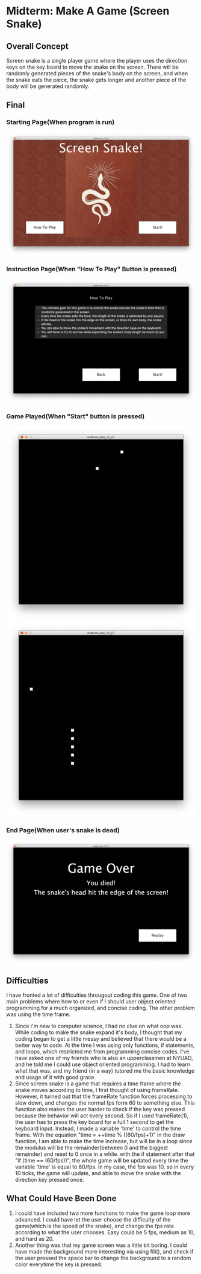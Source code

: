 # Midterm: Make A Game (Screen Snake)
## Overall Concept
Screen snake is a single player game where the player uses the direction keys on the key board to move the snake on the screen. There will be randomly generated pieces of the snake's body on the screen, and when the snake eats the piece, the snake gets longer and another piece of the body will be generated randomly.

## Final
### Starting Page(When program is run)
![](media/startPage.jpg)
### Instruction Page(When "How To Play" Button is pressed)
![](media/instructions.jpg)
### Game Played(When "Start" button is pressed)
![](media/gamPlay2.jpg)
![](media/gamPlay1.jpg)
### End Page(When user's snake is dead)
![](media/endPage.jpg)

## Difficulties
I have fronted a lot of difficulties througout coding this game. One of two main problems where how to or even if I should user object oriented programming for a much organized, and concise coding. The other problem was using the time frame.
1. Since i'm new to computer science, I had no clue on what oop was. While coding to make the snake expand it's body, I thought that my coding began to get a little messy and believed that there would be a better way to code. At the time I was using only functions, if statements, and loops, which restricted me from programming concise codes. I've have asked one of my friends who is also an upperclassmen at NYUAD, and he told me I could use object oriented programming. I had to learn what that was, and my friend (in a way) tutored me the basic knowledge and usage of it with good grace.
2. Since screen snake is a game that requires a time frame where the snake moves according to time, I first thought of using frameRate. However, it turned out that the frameRate function forces processing to slow down, and changes the normal fps form 60 to something else. This function also makes the user harder to check if the key was pressed because the behavior will act every second. So if I used frameRate(1), the user has to press the key board for a full 1 second to get the keyboard input. Instead, I made a variable 'time' to control the time frame. With the equation "time = ++time % ((60/fps)+1)" in the draw function, I am able to make the time increase, but will be in a loop since the modulus will be the remainder(between 0 and the biggest remainder) and reset to 0 once in a while. with the if statement after that "if (time == (60/fps))", the whole game will be updated every time the variable 'time' is equal to 60/fps. In my case, the fps was 10, so in every 10 ticks, the game will update, and able to move the snake with the direction key pressed once.

## What Could Have Been Done
1. I could have included two more functions to make the game loop more advanced. I could have let the user choose the difficulty of the game(which is the speed of the snake), and change the fps rate according to what the user chooses. Easy could be 5 fps, medium as 10, and hard as 20.
2. Another thing was that my game screen was a little bit boring. I could have made the background more interesting via using fill(), and check if the user pressed the space bar to change the background to a random color everytime the key is pressed.
